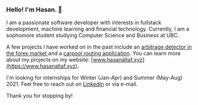 ### Hello! I'm Hasan. 👋

I am a passionate software developer with interests in fullstack development, machine learning and financial technology. Currently, I am a sophomore student studying Computer Science and Business at UBC.

A few projects I have worked on in the past include an [arbitrage detector in the forex market ](https://github.com/haltaf19/Arbitrage-Detector) and a [carpool routing application](https://github.com/haltaf19/groUber). You can learn more about my projects on my website: [www.hasanaltaf.xyz](https://www.hasanaltaf.xyz).

I'm looking for internships for Winter (Jan-Apr) and Summer (May-Aug) 2021. Feel free to reach out on [LinkedIn](https://www.linkedin.com/in/hasanaltaf/) or via e-mail.

Thank you for stopping by!

